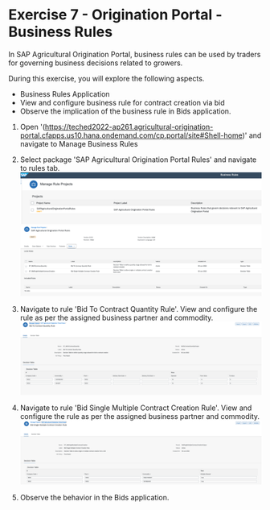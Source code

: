# Exercise 7 - Origination Portal - Business Rules

In SAP Agricultural Origination Portal, business rules can be used by traders for governing business decisions related to growers.

During this exercise, you will explore the following aspects.

* Business Rules Application 
* View and configure business rule for contract creation via bid
* Observe the implication of the business rule in Bids application.

1. Open '(https://teched2022-ap261.agricultural-origination-portal.cfapps.us10.hana.ondemand.com/cp.portal/site#Shell-home)' and navigate to Manage Business Rules

2. Select package 'SAP Agricultural Origination Portal Rules' and navigate to rules tab.
<br>![](/exercises/ex7/images/image1.png)
<br>![](/exercises/ex7/images/image2.png)


3. Navigate to rule 'Bid To Contract Quantity Rule'. View and configure the rule as per the assigned business partner and commodity.
<br>![](/exercises/ex7/images/image3.png)

4. Navigate to rule 'Bid Single Multiple Contract Creation Rule'. View and configure the rule as per the assigned business partner and commodity.
<br>![](/exercises/ex7/images/image4.png)

5. Observe the behavior in the Bids application.
